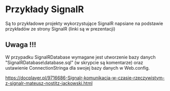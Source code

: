 ﻿# Przykłady SignalR 
Są to przykładowe projekty wykorzystujące SignalR napsiane na podstawie przykładów ze strony SignalR (linki są w prezentacji)

## Uwaga !!!
W przypadku SignalRDatabase wymagane jest utworzenie bazy danych "SignalRDatabase\database.sql" 
(w skrypcie są komentarze) oraz ustawienie ConnectionStringa dla swojej bazy danych w Web.config.

https://docplayer.pl/9716686-Signalr-komunikacja-w-czasie-rzeczywistym-z-signalr-mateusz-nostitz-jackowski.html
